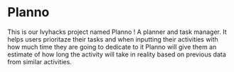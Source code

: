 # Planno


This is our Ivyhacks project named Planno ! A planner and task manager.  It helps users prioritaze their tasks and when inputting their activities with how much time they are going to dedicate to it Planno will give them an estimate of how long the activity will take in reality based on previous data from similar activities. 
